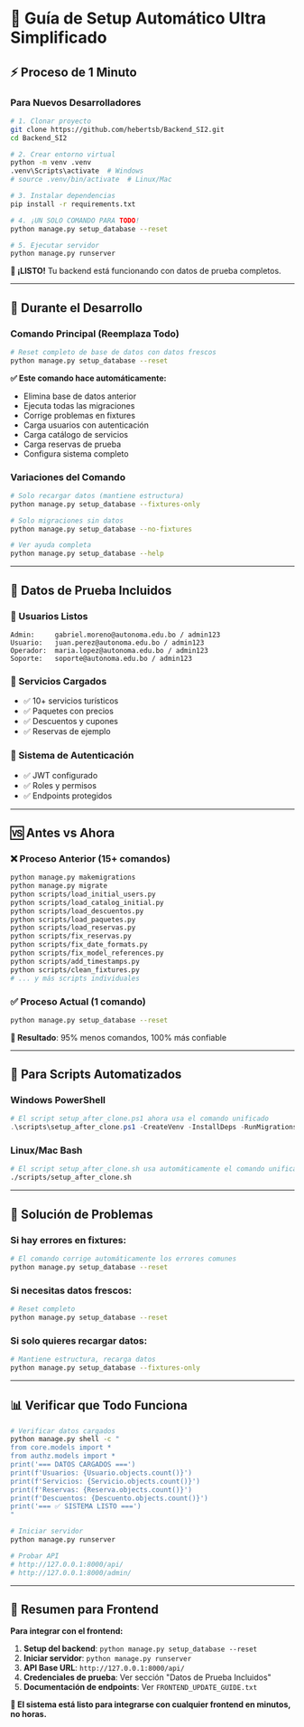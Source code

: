 # 🚀 Guía de Setup Automático Ultra Simplificado

## ⚡ Proceso de 1 Minuto

### Para Nuevos Desarrolladores

```bash
# 1. Clonar proyecto
git clone https://github.com/hebertsb/Backend_SI2.git
cd Backend_SI2

# 2. Crear entorno virtual
python -m venv .venv
.venv\Scripts\activate  # Windows
# source .venv/bin/activate  # Linux/Mac

# 3. Instalar dependencias
pip install -r requirements.txt

# 4. ¡UN SOLO COMANDO PARA TODO!
python manage.py setup_database --reset

# 5. Ejecutar servidor
python manage.py runserver
```

**🎯 ¡LISTO!** Tu backend está funcionando con datos de prueba completos.

---

## 🔄 Durante el Desarrollo

### Comando Principal (Reemplaza Todo)
```bash
# Reset completo de base de datos con datos frescos
python manage.py setup_database --reset
```

**✅ Este comando hace automáticamente:**
- Elimina base de datos anterior
- Ejecuta todas las migraciones
- Corrige problemas en fixtures
- Carga usuarios con autenticación
- Carga catálogo de servicios
- Carga reservas de prueba
- Configura sistema completo

### Variaciones del Comando
```bash
# Solo recargar datos (mantiene estructura)
python manage.py setup_database --fixtures-only

# Solo migraciones sin datos
python manage.py setup_database --no-fixtures

# Ver ayuda completa
python manage.py setup_database --help
```

---

## 📱 Datos de Prueba Incluidos

### 👥 Usuarios Listos
```
Admin:     gabriel.moreno@autonoma.edu.bo / admin123
Usuario:   juan.perez@autonoma.edu.bo / admin123
Operador:  maria.lopez@autonoma.edu.bo / admin123
Soporte:   soporte@autonoma.edu.bo / admin123
```

### 🏨 Servicios Cargados
- ✅ 10+ servicios turísticos
- ✅ Paquetes con precios
- ✅ Descuentos y cupones
- ✅ Reservas de ejemplo

### 🔐 Sistema de Autenticación
- ✅ JWT configurado
- ✅ Roles y permisos
- ✅ Endpoints protegidos

---

## 🆚 Antes vs Ahora

### ❌ Proceso Anterior (15+ comandos)
```bash
python manage.py makemigrations
python manage.py migrate
python scripts/load_initial_users.py
python scripts/load_catalog_initial.py
python scripts/load_descuentos.py
python scripts/load_paquetes.py
python scripts/load_reservas.py
python scripts/fix_reservas.py
python scripts/fix_date_formats.py
python scripts/fix_model_references.py
python scripts/add_timestamps.py
python scripts/clean_fixtures.py
# ... y más scripts individuales
```

### ✅ Proceso Actual (1 comando)
```bash
python manage.py setup_database --reset
```

**🎉 Resultado**: 95% menos comandos, 100% más confiable

---

## 🔧 Para Scripts Automatizados

### Windows PowerShell
```powershell
# El script setup_after_clone.ps1 ahora usa el comando unificado
.\scripts\setup_after_clone.ps1 -CreateVenv -InstallDeps -RunMigrations -LoadData -SkipConfirm
```

### Linux/Mac Bash
```bash
# El script setup_after_clone.sh usa automáticamente el comando unificado
./scripts/setup_after_clone.sh
```

---

## 🐛 Solución de Problemas

### Si hay errores en fixtures:
```bash
# El comando corrige automáticamente los errores comunes
python manage.py setup_database --reset
```

### Si necesitas datos frescos:
```bash
# Reset completo
python manage.py setup_database --reset
```

### Si solo quieres recargar datos:
```bash
# Mantiene estructura, recarga datos
python manage.py setup_database --fixtures-only
```

---

## 📊 Verificar que Todo Funciona

```bash
# Verificar datos cargados
python manage.py shell -c "
from core.models import *
from authz.models import *
print('=== DATOS CARGADOS ===')
print(f'Usuarios: {Usuario.objects.count()}')
print(f'Servicios: {Servicio.objects.count()}')
print(f'Reservas: {Reserva.objects.count()}')
print(f'Descuentos: {Descuento.objects.count()}')
print('=== ✅ SISTEMA LISTO ===')
"

# Iniciar servidor
python manage.py runserver

# Probar API
# http://127.0.0.1:8000/api/
# http://127.0.0.1:8000/admin/
```

---

## 🎯 Resumen para Frontend

**Para integrar con el frontend:**

1. **Setup del backend**: `python manage.py setup_database --reset`
2. **Iniciar servidor**: `python manage.py runserver`
3. **API Base URL**: `http://127.0.0.1:8000/api/`
4. **Credenciales de prueba**: Ver sección "Datos de Prueba Incluidos"
5. **Documentación de endpoints**: Ver `FRONTEND_UPDATE_GUIDE.txt`

**🚀 El sistema está listo para integrarse con cualquier frontend en minutos, no horas.**